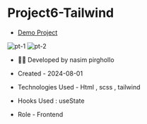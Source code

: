 # Project6-Tailwind
 - [Demo Project](https://nasim1380p.github.io/Project-Tailwind/)

  
![pt-1](https://github.com/Nasim1380p/Project-Tailwind/assets/155636802/01f7ffd8-6304-44d4-b4c4-61d0abd4c9cd)
![pt-2](https://github.com/Nasim1380p/Project-Tailwind/assets/155636802/99ff93dd-5dd4-448f-86ed-957dd7fbc179)



- 👩‍🎓 Developed by nasim pirghollo

- Created - 2024-08-01

- Technologies Used - Html , scss , tailwind 

- Hooks Used : useState 

- Role - Frontend

